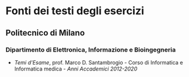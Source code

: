 # Fonti dei testi degli esercizi
## Politecnico di Milano
### Dipartimento di Elettronica, Informazione e Bioingegneria
 - _Temi d'Esame_, prof. Marco D. Santambrogio - Corso di Informatica e Informatica medica - _Anni Accademici 2012-2020_